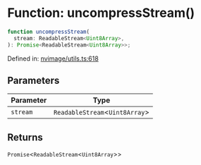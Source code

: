 # Function: uncompressStream()

```ts
function uncompressStream(
  stream: ReadableStream<Uint8Array>,
): Promise<ReadableStream<Uint8Array>>;
```

Defined in: [nvimage/utils.ts:618](https://github.com/niivue/niivue/blob/main/packages/niivue/src/nvimage/utils.ts#L618)

## Parameters

| Parameter | Type                             |
| --------- | -------------------------------- |
| `stream`  | `ReadableStream`\<`Uint8Array`\> |

## Returns

`Promise`\<`ReadableStream`\<`Uint8Array`\>\>
